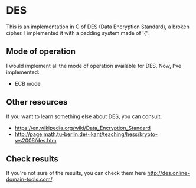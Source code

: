 # DES

This is an implementation in C of DES (Data Encryption Standard), a broken cipher.
I implemented it with a padding system made of '{'.


## Mode of operation

I would implement all the mode of operation available for DES.
Now, I've implemented:
- ECB mode


## Other resources

If you want to learn something else about DES, you can consult:
- https://en.wikipedia.org/wiki/Data_Encryption_Standard
- http://page.math.tu-berlin.de/~kant/teaching/hess/krypto-ws2006/des.htm


## Check results

If you're not sure of the results, you can check them here http://des.online-domain-tools.com/.
